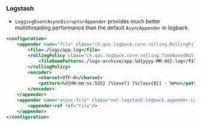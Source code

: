 ### Logstash

- `LoggingEventAsyncDisruptorAppender` provides much better multithreading performance than the default `AsyncAppender` in logback.
```xml
<configuration>
    <appender name="file" class="ch.qos.logback.core.rolling.RollingFileAppender">
        <file>./logs/app.log</file>
        <rollingPolicy class="ch.qos.logback.core.rolling.TimeBasedRollingPolicy">
            <fileNamePattern>./logs-archive/app.%d{yyyy-MM-dd}.log</fileNamePattern>
        </rollingPolicy>
        <encoder>
            <charset>UTF-8</charset>
            <pattern>%d{HH:mm:ss.SSS} [%level] [%class{0}] - %m%n</pattern>
        </encoder>
    </appender>
    <appender name="async-file" class="net.logstash.logback.appender.LoggingEventAsyncDisruptorAppender">
        <appender-ref ref="file"/>
    </appender>
</configuration>
```
